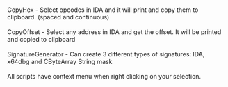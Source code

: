 <br />CopyHex - Select opcodes in IDA and it will print and copy them to clipboard. (spaced and continuous)<br />
<br />CopyOffset - Select any address in IDA and get the offset. It will be printed and copied to clipboard<br />
<br />SignatureGenerator - Can create 3 different types of signatures: IDA, x64dbg and CByteArray String mask<br />
<br />
All scripts have context menu when right clicking on your selection.
